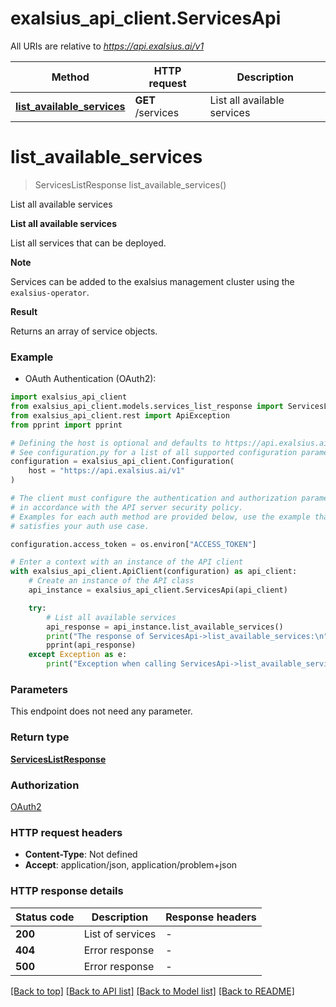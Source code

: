 # exalsius_api_client.ServicesApi

All URIs are relative to *https://api.exalsius.ai/v1*

Method | HTTP request | Description
------------- | ------------- | -------------
[**list_available_services**](ServicesApi.md#list_available_services) | **GET** /services | List all available services


# **list_available_services**
> ServicesListResponse list_available_services()

List all available services

**List all available services**

List all services that can be deployed.

**Note**

Services can be added to the exalsius management cluster using the `exalsius-operator`.

**Result**

Returns an array of service objects.


### Example

* OAuth Authentication (OAuth2):

```python
import exalsius_api_client
from exalsius_api_client.models.services_list_response import ServicesListResponse
from exalsius_api_client.rest import ApiException
from pprint import pprint

# Defining the host is optional and defaults to https://api.exalsius.ai/v1
# See configuration.py for a list of all supported configuration parameters.
configuration = exalsius_api_client.Configuration(
    host = "https://api.exalsius.ai/v1"
)

# The client must configure the authentication and authorization parameters
# in accordance with the API server security policy.
# Examples for each auth method are provided below, use the example that
# satisfies your auth use case.

configuration.access_token = os.environ["ACCESS_TOKEN"]

# Enter a context with an instance of the API client
with exalsius_api_client.ApiClient(configuration) as api_client:
    # Create an instance of the API class
    api_instance = exalsius_api_client.ServicesApi(api_client)

    try:
        # List all available services
        api_response = api_instance.list_available_services()
        print("The response of ServicesApi->list_available_services:\n")
        pprint(api_response)
    except Exception as e:
        print("Exception when calling ServicesApi->list_available_services: %s\n" % e)
```



### Parameters

This endpoint does not need any parameter.

### Return type

[**ServicesListResponse**](ServicesListResponse.md)

### Authorization

[OAuth2](../README.md#OAuth2)

### HTTP request headers

 - **Content-Type**: Not defined
 - **Accept**: application/json, application/problem+json

### HTTP response details

| Status code | Description | Response headers |
|-------------|-------------|------------------|
**200** | List of services |  -  |
**404** | Error response |  -  |
**500** | Error response |  -  |

[[Back to top]](#) [[Back to API list]](../README.md#documentation-for-api-endpoints) [[Back to Model list]](../README.md#documentation-for-models) [[Back to README]](../README.md)

